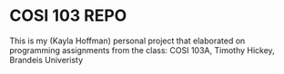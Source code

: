 # COSI 103 REPO
This is my (Kayla Hoffman) personal project that elaborated on programming assignments from the class:
COSI 103A, Timothy Hickey, Brandeis Univeristy

